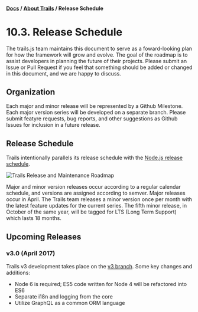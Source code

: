 #### [Docs](../../) / [About Trails](./) / Release Schedule

# 10.3. Release Schedule

The trails.js team maintains this document to serve as a foward-looking plan for how the framework will grow and evolve. The goal of the roadmap is to assist developers in planning the future of their projects. Please submit an Issue or Pull Request if you feel that something should be added or changed in this document, and we are happy to discuss.

## Organization

Each major and minor release will be represented by a Github Milestone. Each major version series will be developed on a separate branch. Please submit featyre requests, bug reports, and other suggestions as Github Issues for inclusion in a future release.

## Release Schedule

Trails intentionally parallels its release schedule with the [Node.js release schedule](https://github.com/nodejs/LTS#lts-plan).

![Trails Release and Maintenance Roadmap](https://s3.amazonaws.com/trailsjs.io/images/Trails+Maintenance+Schedule+v4.5.png)

Major and minor version releases occur according to a regular calendar schedule, and versions are assigned according to semver. Major releases occur in April. The Trails team releases a minor version once per month with the latest feature updates for the current series. The fifth minor release, in October of the same year, will be tagged for LTS (Long Term Support) which lasts 18 months.

## Upcoming Releases

### v3.0 (April 2017)

Trails v3 development takes place on the [v3 branch](https://github.com/trailsjs/trails/tree/v3). Some key changes and additions:
- Node 6 is required; ES5 code written for Node 4 will be refactored into ES6
- Separate i18n and logging from the core
- Utilize GraphQL as a common ORM language
